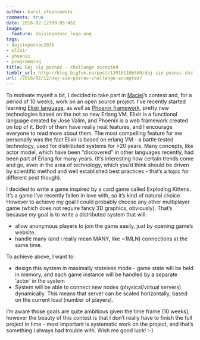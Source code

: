```yaml
---
author: karol_stepniewski
comments: true
date: 2016-02-12T09:05:45Z
image:
  feature: dajsiepoznac_logo.png
tags:
- dajsiepoznac2016
- elixir
- phoenix
- programming
title: Daj Się poznać - challange accepted
tumblr_url: http://blog.bigfun.eu/post/139161106580/daj-sie-poznac-challange-accepted
url: /2016/02/12/daj-sie-poznac-challange-accepted/
---
```


To motivate myself a bit, I decided to take part in [Maciej](http://www.maciejaniserowicz.com/daj-sie-poznac/)’s contest and, for a period of 10 weeks, work on an open source project. I’ve recently started learning [Elixir language](elixir-lang.org), as well as [Phoenix framework](http://phoenixframework.org/), pretty new technologies based on the not so new Erlang VM. Elixir is a functional language created by Jose Valim, and Phoenix is a web framework created on top of it. Both of them have really neat features, and I encourage everyone to read more about them. The most compelling feature for me personally was the fact Elixir is based on erlang VM - a battle tested technology, used for distributed systems for >20 years. Many concepts, like actor model, which have been “discovered” in other languages recently, had been part of Erlang for many years. (It’s interesting how certain trends come and go, even in the area of technology, which you’d think should be driven by scientific method and well established best practices - that’s a topic for different post though).

I decided to write a game inspired by a card game called Exploding Kittens. It’s a game I’ve recently fallen in love with, so it’s kind of natural choice. However to achieve my goal I could probably choose any other multiplayer game (which does not require fancy 3D graphics, obviously). That’s because my goal is to write a distributed system that will:

- allow anonymous players to join the game easily, just by opening game’s website.
- handle many (and i really mean MANY, like ~1MLN) connections at the same time.

To achieve above, I want to:

- design this system in maximally stateless mode - game state will be held in memory, and each game instance will be handled by a separate ‘actor’ in the system
- System will be able to connect new nodes (physical/virtual servers) dynamically. This means that server can be scaled horizontally, based on the current load (number of players).

I’m aware those goals are quite ambitious given the time frame (10 weeks), however the beauty of this contest is that I don’t really have to finish the full project in time - most important is systematic work on the project, and that’s something I always had trouble with.
Wish me good luck! :-)

